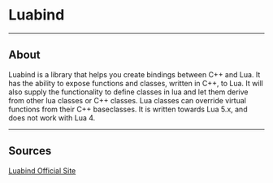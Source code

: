 # Luabind

___

## About

Luabind is a library that helps you create bindings between C++ and Lua. It has the ability to expose functions and classes, written in C++, to Lua. It will also supply the functionality to define classes in lua and let them derive from other lua classes or C++ classes. Lua classes can override virtual functions from their C++ baseclasses. It is written towards Lua 5.x, and does not work with Lua 4.

___

## Sources

[Luabind Official Site](https://www.rasterbar.com/products/luabind.html)
